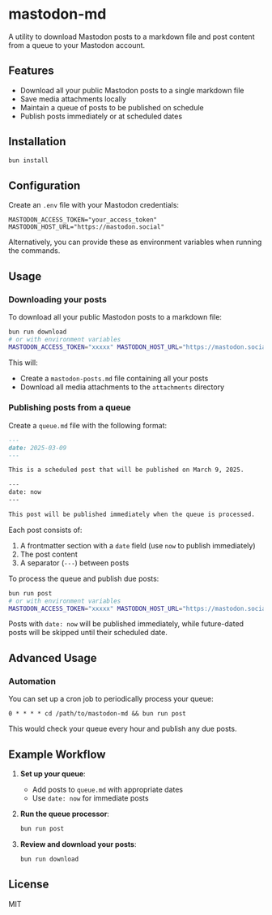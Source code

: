 # mastodon-md

A utility to download Mastodon posts to a markdown file and post content from a queue to your Mastodon account.

## Features

- Download all your public Mastodon posts to a single markdown file
- Save media attachments locally
- Maintain a queue of posts to be published on schedule
- Publish posts immediately or at scheduled dates

## Installation

```bash
bun install
```

## Configuration

Create an `.env` file with your Mastodon credentials:

```
MASTODON_ACCESS_TOKEN="your_access_token"
MASTODON_HOST_URL="https://mastodon.social"
```

Alternatively, you can provide these as environment variables when running the commands.

## Usage

### Downloading your posts

To download all your public Mastodon posts to a markdown file:

```bash
bun run download
# or with environment variables
MASTODON_ACCESS_TOKEN="xxxxx" MASTODON_HOST_URL="https://mastodon.social" bun run download
```

This will:
- Create a `mastodon-posts.md` file containing all your posts
- Download all media attachments to the `attachments` directory

### Publishing posts from a queue

Create a `queue.md` file with the following format:

```markdown
---
date: 2025-03-09
---

This is a scheduled post that will be published on March 9, 2025.

---
date: now
---

This post will be published immediately when the queue is processed.
```

Each post consists of:
1. A frontmatter section with a `date` field (use `now` to publish immediately)
2. The post content
3. A separator (`---`) between posts

To process the queue and publish due posts:

```bash
bun run post
# or with environment variables
MASTODON_ACCESS_TOKEN="xxxxx" MASTODON_HOST_URL="https://mastodon.social" bun run post
```

Posts with `date: now` will be published immediately, while future-dated posts will be skipped until their scheduled date.

## Advanced Usage

### Automation

You can set up a cron job to periodically process your queue:

```
0 * * * * cd /path/to/mastodon-md && bun run post
```

This would check your queue every hour and publish any due posts.

## Example Workflow

1. **Set up your queue**:
   - Add posts to `queue.md` with appropriate dates
   - Use `date: now` for immediate posts

2. **Run the queue processor**:
   ```bash
   bun run post
   ```

3. **Review and download your posts**:
   ```bash
   bun run download
   ```

## License

MIT
